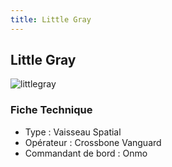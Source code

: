 ```yaml
---
title: Little Gray
---
```


Little Gray
-----------

![littlegray](/images/stories/manga/crossbone/ms/littlegray.jpg)


### Fiche Technique


- Type : Vaisseau Spatial  
- Opérateur : Crossbone Vanguard  
- Commandant de bord : Onmo

